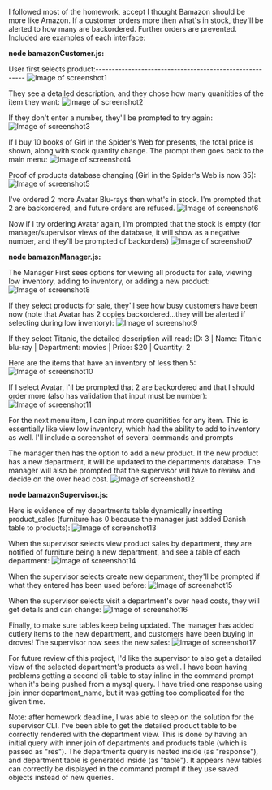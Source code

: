 I followed most of the homework, accept I thought Bamazon should be more like Amazon.  If a customer orders more then what's in stock, they'll be alerted to how many are backordered.  Further orders are prevented.  Included are examples of each interface:

**node bamazonCustomer.js:**

User first selects product:--------------------------------------------------------
![Image of screenshot1](/images/01.jpg)

They see a detailed description, and they chose how many quanitities of the item they want:
![Image of screenshot2](/images/02.jpg)

If they don't enter a number, they'll be prompted to try again:
![Image of screenshot3](/images/03.jpg)

If I buy 10 books of Girl in the Spider's Web for presents, the total price is shown, along with stock quantity change.  The prompt then goes back to the main menu:
![Image of screenshot4](/images/04.jpg)

Proof of products database changing (Girl in the Spider's Web is now 35):
![Image of screenshot5](/images/05.jpg)

I've ordered 2 more Avatar Blu-rays then what's in stock.  I'm prompted that 2 are backordered, and future orders are refused.
![Image of screenshot6](/images/06.jpg)

Now if I try ordering Avatar again, I'm prompted that the stock is empty (for manager/supervisor views of the database, it will show as a negative number, and they'll be prompted of backorders)
![Image of screenshot7](/images/07.jpg)

**node bamazonManager.js:**

The Manager First sees options for viewing all products for sale, viewing low inventory, adding to inventory, or adding a new product:
![Image of screenshot8](/images/08.jpg)

If they select products for sale, they'll see how busy customers have been now (note that Avatar has 2 copies backordered...they will be alerted if selecting during low inventory):
![Image of screenshot9](/images/09.jpg)

If they select Titanic, the detailed description will read:
ID: 3 | Name: Titanic blu-ray | Department: movies | Price: $20 | Quantity: 2

Here are the items that have an inventory of less then 5:
![Image of screenshot10](/images/10.jpg)

If I select Avatar, I'll be prompted that 2 are backordered and that I should order more (also has validation that input must be number):
![Image of screenshot11](/images/11.jpg)

For the next menu item, I can input more quanitities for any item.  This is essentially like view low inventory, which had the ability to add to inventory as well.  I'll include a screenshot of several commands and prompts

The manager then has the option to add a new product.  If the new product has a new department, it will be updated to the departments database.  The manager will also be prompted that the supervisor will have to review and decide on the over head cost.
![Image of screenshot12](/images/12.jpg)

**node bamazonSupervisor.js:**

Here is evidence of my departments table dynamically inserting product_sales (furniture has 0 because the manager just added Danish table to products):
![Image of screenshot13](/images/13.jpg)

When the supervisor selects view product sales by department, they are notified of furniture being a new department, and see a table of each department:
![Image of screenshot14](/images/14.jpg)

When the supervisor selects create new department, they'll be prompted if what they entered has been used before:
![Image of screenshot15](/images/15.jpg)

When the supervisor selects visit a department's over head costs, they will get details and can change:
![Image of screenshot16](/images/16.jpg)

Finally, to make sure tables keep being updated.  The manager has added cutlery items to the new department, and customers have been buying in droves!  The supervisor now sees the new sales:
![Image of screenshot17](/images/17.jpg)

For future review of this project, I'd like the supervisor to also get a detailed view of the selected department's products as well.  I have been having problems getting a second cli-table to stay inline in the command prompt when it's being pushed from a mysql query.  I have tried one response using join inner department_name, but it was getting too complicated for the given time.

Note: after homework deadline, I was able to sleep on the solution for the supervisor CLI.  I've been able to get the detailed product table to be correctly rendered with the department view.  This is done by having an initial query with inner join of departments and products table (which is passed as "res").  The departments query is nested inside (as "response"), and department table is generated inside (as "table").  It appears new tables can correctly be displayed in the command prompt if they use saved objects instead of new queries.

